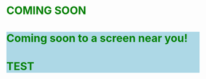 
<html>
<head>
<body background="bg.png">

</head>
<body>

<h1 style="color:green">COMING SOON</h1>
<div style="background-color:lightblue">
<p><h1 style="color:green">Coming soon to a screen near you!</h1></p>
<div style="background-color:lightblue">

<div style="background-color:lightblue">
<h1 style="color:green">TEST</h1>
</div>

</body>
</html>
